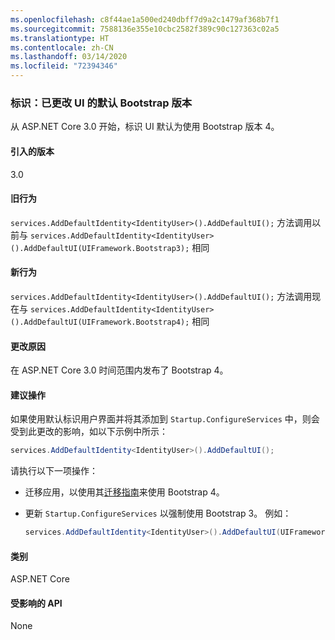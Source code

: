 ```yaml
---
ms.openlocfilehash: c8f44ae1a500ed240dbff7d9a2c1479af368b7f1
ms.sourcegitcommit: 7588136e355e10cbc2582f389c90c127363c02a5
ms.translationtype: HT
ms.contentlocale: zh-CN
ms.lasthandoff: 03/14/2020
ms.locfileid: "72394346"
---
```

### <a name="identity-default-bootstrap-version-of-ui-changed"></a>标识：已更改 UI 的默认 Bootstrap 版本

从 ASP.NET Core 3.0 开始，标识 UI 默认为使用 Bootstrap 版本 4。

#### <a name="version-introduced"></a>引入的版本

3.0

#### <a name="old-behavior"></a>旧行为

`services.AddDefaultIdentity<IdentityUser>().AddDefaultUI();` 方法调用以前与 `services.AddDefaultIdentity<IdentityUser>().AddDefaultUI(UIFramework.Bootstrap3);` 相同

#### <a name="new-behavior"></a>新行为

`services.AddDefaultIdentity<IdentityUser>().AddDefaultUI();` 方法调用现在与 `services.AddDefaultIdentity<IdentityUser>().AddDefaultUI(UIFramework.Bootstrap4);` 相同

#### <a name="reason-for-change"></a>更改原因

在 ASP.NET Core 3.0 时间范围内发布了 Bootstrap 4。

#### <a name="recommended-action"></a>建议操作

如果使用默认标识用户界面并将其添加到 `Startup.ConfigureServices` 中，则会受到此更改的影响，如以下示例中所示：

```csharp
services.AddDefaultIdentity<IdentityUser>().AddDefaultUI();
```

请执行以下一项操作：

- 迁移应用，以使用其[迁移指南](https://getbootstrap.com/docs/4.0/migration)来使用 Bootstrap 4。
- 更新 `Startup.ConfigureServices` 以强制使用 Bootstrap 3。 例如：

    ```csharp
    services.AddDefaultIdentity<IdentityUser>().AddDefaultUI(UIFramework.Bootstrap3);
    ```

#### <a name="category"></a>类别

ASP.NET Core

#### <a name="affected-apis"></a>受影响的 API

None

<!-- 

#### Affected APIs

Not detectable via API analysis

-->
